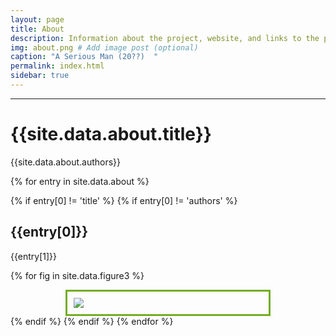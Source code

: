 ```yaml
---
layout: page
title: About
description: Information about the project, website, and links to the paper and SI
img: about.png # Add image post (optional)
caption: "A Serious Man (20??)  "
permalink: index.html
sidebar: true
---
```


---


# {{site.data.about.title}}
{{site.data.about.authors}}

{% for entry in site.data.about %}

{% if entry[0] != 'title' %}
{% if entry[0] != 'authors' %}
## {{entry[0]}}
{{entry[1]}}

{% for fig in site.data.figure3 %}
<style>
.center {
  margin: auto;
  width: 60%;
  border: 3px solid #73AD21;
  padding: 10px;
}
</style>

<div class="center">
    <img src = "{{site.url}}/{{site.baseurl}}/assets/img/{{figure3.pic}}"> 
</div>
{% endif %}
{% endif %}
{% endfor %}
